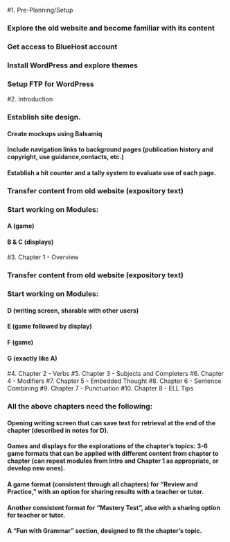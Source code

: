 #1. Pre-Planning/Setup

### Explore the old website and become familiar with its content
### Get access to BlueHost account
### Install WordPress and explore themes
### Setup FTP for WordPress

#2. Introduction

### Establish site design.
#### Create mockups using Balsamiq
#### Include navigation links to background pages (publication history and copyright, use guidance,contacts, etc.) 
#### Establish a hit counter and a tally system to evaluate use of each page.
### Transfer content from old website (expository text) 
### Start working on Modules: 
#### A (game) 
#### B & C (displays)

#3. Chapter 1 - Overview

### Transfer content from old website (expository text) 
### Start working on Modules:
#### D (writing screen, sharable with other users)
#### E (game followed by display)
#### F (game)
#### G (exactly like A)

#4. Chapter 2 - Verbs
#5. Chapter 3 - Subjects and Completers
#6. Chapter 4 - Modifiers
#7. Chapter 5 - Embedded Thought
#8. Chapter 6 - Sentence Combining
#9. Chapter 7 - Punctuation
#10. Chapter 8 - ELL Tips

### All the above chapters need the following:
#### Opening writing screen that can save text for retrieval at the end of the chapter (described in notes for D).
#### Games and displays for the explorations of the chapter’s topics: 3-6 game formats that can be applied with different content from chapter to chapter (can repeat modules from Intro and Chapter 1 as appropriate, or develop new ones).
#### A game format (consistent through all chapters) for “Review and Practice,” with an option for sharing results with a teacher or tutor.
#### Another consistent format for “Mastery Test”, also with a sharing option for teacher or tutor.
#### A “Fun with Grammar” section, designed to fit the chapter’s topic.
